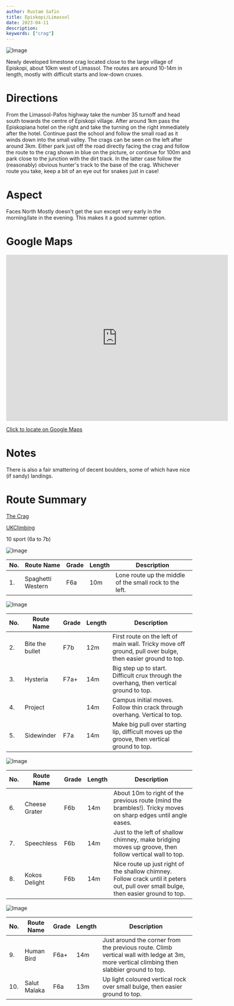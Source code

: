 ```yaml
---
author: Rustam Safin
title: Episkopi/Limassol
date: 2023-04-11
description:
keywords: ["crag"]
---
```


![Image](/episkopi-limassol/overview.jpg)

Newly developed limestone crag located close to the large village of Episkopi, about 10km west of Limassol. The routes are around 10-14m in length, mostly with difficult starts and low-down cruxes.

# Directions

From the Limassol-Pafos highway take the number 35 turnoff and head south towards the centre of Episkopi village. After around 1km pass the Episkopiana hotel on the right and take the turning on the right immediately after the hotel. Continue past the school and follow the small road as it winds down into the small valley. The crags can be seen on the left after around 3km. Either park just off the road directly facing the crag and follow the route to the crag shown in blue on the picture, or continue for 100m and park close to the junction with the dirt track. In the latter case follow the (reasonably) obvious hunter's track to the base of the crag. Whichever route you take, keep a bit of an eye out for snakes just in case!

# Aspect

Faces North Mostly doesn't get the sun except very early in the morning/late in the evening. This makes it a good summer option.

# Google Maps

<iframe src="https://www.google.com/maps/embed?pb=!1m17!1m12!1m3!1d4250.8910824330715!2d32.873129315231715!3d34.67768298044045!2m3!1f0!2f0!3f0!3m2!1i1024!2i768!4f13.1!3m2!1m1!2zMzTCsDQwJzM5LjciTiAzMsKwNTInMzEuMSJF!5e1!3m2!1sen!2s!4v1681193113447!5m2!1sen!2s" width="600" height="450" style="border:0;" allowfullscreen="" loading="lazy" referrerpolicy="no-referrer-when-downgrade"></iframe>

[Click to locate on Google Maps](https://goo.gl/maps/NoNgW8mbnXnFAvYj8)

# Notes

There is also a fair smattering of decent boulders, some of which have nice (if sandy) landings.

# Route Summary

[The Crag](https://www.thecrag.com/en/climbing/middle-east/area/5398683633)

[UKClimbing](https://www.ukclimbing.com/logbook/crags/limmasol-25458/#episkopi_limmasol_routes)

10 sport (6a to 7b)


![Image](/episkopi-limassol/epi_lem_1.jpg)


| No. | Route Name        | Grade | Length | Description                                             |
| --- | ----------------- | ----- | ------ | ------------------------------------------------------- |
| 1.  | Spaghetti Western | F6a   | 10m    | Lone route up the middle of the small rock to the left. |



![Image](/episkopi-limassol/epi_lem_2.jpg)


| No. | Route Name      | Grade | Length | Description                                                                                               |
| --- | --------------- | ----- | ------ | --------------------------------------------------------------------------------------------------------- |
| 2.  | Bite the bullet | F7b   | 12m    | First route on the left of main wall. Tricky move off ground, pull over bulge, then easier ground to top. |
| 3.  | Hysteria        | F7a+  | 14m    | Big step up to start. Difficult crux through the overhang, then vertical ground to top.                   |
| 4.  | Project         |       | 14m    | Campus initial moves. Follow thin crack through overhang. Vertical to top.                                |
| 5.  | Sidewinder      | F7a   | 14m    | Make big pull over starting lip, difficult moves up the groove, then vertical ground to top.              |


![Image](/episkopi-limassol/epi_lem_3.jpg)

| No. | Route Name    | Grade | Length | Description                                                                                                                          |
| --- | ------------- | ----- | ------ | ------------------------------------------------------------------------------------------------------------------------------------ |
| 6.  | Cheese Grater | F6b   | 14m    | About 10m to right of the previous route (mind the brambles!). Tricky moves on sharp edges until angle eases.                        |
| 7.  | Speechless    | F6b   | 14m    | Just to the left of shallow chimney, make bridging moves up groove, then follow vertical wall to top.                                |
| 8.  | Kokos Delight | F6b   | 14m    | Nice route up just right of the shallow chimney. Follow crack until it peters out, pull over small bulge, then easier ground to top. |

![Image](/episkopi-limassol/epi_lem_4.jpg)

| No. | Route Name   | Grade | Length | Description                                                                                                                               |
| --- | ------------ | ----- | ------ | ----------------------------------------------------------------------------------------------------------------------------------------- |
| 9.  | Human Bird   | F6a+  | 14m    | Just around the corner from the previous route. Climb vertical wall with ledge at 3m, more vertical climbing then slabbier ground to top. |
| 10. | Salut Malaka | F6a   | 13m    | Up light coloured vertical rock over small bulge, then easier ground to top.                                                              |
